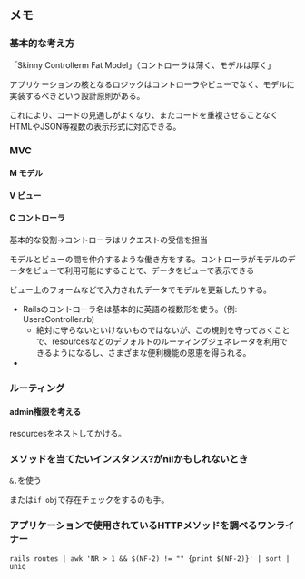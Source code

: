 ## メモ

### 基本的な考え方

「Skinny Controllerm Fat Model」（コントローラは薄く、モデルは厚く」

アプリケーションの核となるロジックはコントローラやビューでなく、モデルに実装するべきという設計原則がある。

これにより、コードの見通しがよくなり、またコードを重複させることなくHTMLやJSON等複数の表示形式に対応できる。

### MVC

#### M モデル

#### V ビュー

#### C コントローラ

基本的な役割→コントローラはリクエストの受信を担当

モデルとビューの間を仲介するような働き方をする。コントローラがモデルのデータをビューで利用可能にすることで、データをビューで表示できる

ビュー上のフォームなどで入力されたデータでモデルを更新したりする。

- Railsのコントローラ名は基本的に英語の複数形を使う。（例: UsersController.rb)
  - 絶対に守らないといけないものではないが、この規則を守っておくことで、resourcesなどのデフォルトのルーティングジェネレータを利用できるようになるし、さまざまな便利機能の恩恵を得られる。
- 


### ルーティング

#### admin権限を考える

resourcesをネストしてかける。

### メソッドを当てたいインスタンス?がnilかもしれないとき

`&.`を使う

または`if obj`で存在チェックをするのも手。

### アプリケーションで使用されているHTTPメソッドを調べるワンライナー
```
rails routes | awk 'NR > 1 && $(NF-2) != "" {print $(NF-2)}' | sort | uniq
```

